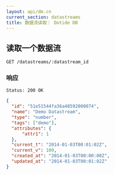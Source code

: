 ```yaml
---
layout: api/dm.cn
current_section: datastreams
title: 数据流读取｜ Dotide DB
---
```


## 读取一个数据流

    GET /datastreams/:datastream_id

### 响应

    Status: 200 OK

```json
{
  "id": "51e51544fa36a48592000074",
  "name": "Demo Datastream",
  "type": "number",
  "tags": ["demo"],
  "attributes": {
      "attr1": 1
  },
  "current_t": "2014-01-03T00:01:02Z",
  "current_v": 100,
  "created_at": "2014-01-03T00:00:00Z",
  "updated_at": "2014-01-03T00:01:02Z"
}
```
